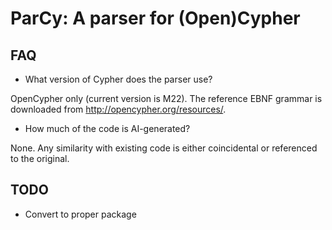 # ParCy: A parser for (Open)Cypher

## FAQ

- What version of Cypher does the parser use?

OpenCypher only (current version is M22). The reference EBNF grammar is downloaded from http://opencypher.org/resources/.

- How much of the code is AI-generated?

None. Any similarity with existing code is either coincidental or referenced to the original.

## TODO

- Convert to proper package

